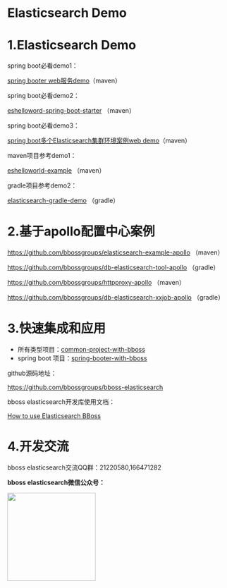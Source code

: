 # Elasticsearch Demo

# 1.Elasticsearch Demo

spring boot必看demo1：

[spring booter web服务demo](https://github.com/bbossgroups/es_bboss_web)（maven）

spring boot必看demo2：

[eshelloword-spring-boot-starter](https://github.com/bbossgroups/elasticsearch-springboot-example) （maven）

spring boot必看demo3：

[spring boot多个Elasticsearch集群环境案例web demo](https://github.com/bbossgroups/es_bboss_web/tree/multiesdatasource)（maven）

maven项目参考demo1：

[eshelloworld-example](https://github.com/bbossgroups/elasticsearch-example) （maven）

gradle项目参考demo2：

[elasticsearch-gradle-demo](https://github.com/bbossgroups/elasticsearch-gradle-example)  （gradle）

# 2.基于apollo配置中心案例

https://github.com/bbossgroups/elasticsearch-example-apollo （maven）

https://github.com/bbossgroups/db-elasticsearch-tool-apollo （gradle）

https://github.com/bbossgroups/httpproxy-apollo （maven）

https://github.com/bbossgroups/db-elasticsearch-xxjob-apollo （gradle）

# 3.快速集成和应用 

- 所有类型项目：[common-project-with-bboss](common-project-with-bboss.md) 
- spring boot 项目：[spring-booter-with-bboss](spring-booter-with-bboss.md) 

github源码地址：

<https://github.com/bbossgroups/bboss-elasticsearch>

bboss elasticsearch开发库使用文档：

[How to use Elasticsearch BBoss](quickstart.md)

# 4.开发交流

bboss elasticsearch交流QQ群：21220580,166471282

**bboss elasticsearch微信公众号：**

<img src="https://static.oschina.net/uploads/space/2017/0617/094201_QhWs_94045.jpg"  height="200" width="200">

